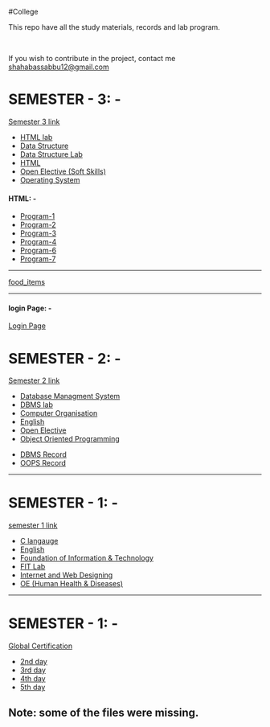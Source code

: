 #College

<p>This repo have all the study materials, records and lab program.</p><br>
<p>If you wish to contribute in the project, contact me <a href="mailto:shahabassabbu12@gmail.com">shahabassabbu12@gmail.com</a></p>

<h1>SEMESTER - 3: -</h1>
<a href="https://github.com/S488U/college/tree/main/SEMESTER_3">Semester 3 link</a>
<ul>
    <li><a href="https://github.com/S488U/college/tree/main/SEMESTER_3/HTML_LAB">HTML lab</a></li>
    <li><a href="https://github.com/S488U/college/tree/main/SEMESTER_3/DATA_STRUCTURE">Data Structure</a></li>
    <li><a href="https://github.com/S488U/college/tree/main/SEMESTER_3/DATA_STRUCTURE_LAB">Data Structure Lab</a></li>
    <li><a href="https://github.com/S488U/college/tree/main/SEMESTER_3/HTML">HTML</a></li>
    <li><a href="https://github.com/S488U/college/tree/main/SEMESTER_3/OPEN_ELECTIVE">Open Elective (Soft Skills)</a></li>
    <li><a href="https://github.com/S488U/college/tree/main/SEMESTER_3/OPERATIVE_SYSTEM">Operating System</a></li>
</ul>

<h4>HTML: -</h4>
<ul>
    <li><a href="https://s488u.github.io/college/SEMESTER_3/HTML_LAB/Program-1/index.html">Program-1</a></li>
    <li><a href="https://s488u.github.io/college/SEMESTER_3/HTML_LAB/Program-2/frameset.html">Program-2</a></li>
    <li><a href="https://s488u.github.io/college/SEMESTER_3/HTML_LAB/Program-3/Admission_form.html">Program-3</a></li>
    <li><a href="https://s488u.github.io/college/SEMESTER_3/HTML_LAB/Program-4/index.html">Program-4</a></li>
    <li><a href="https://s488u.github.io/college/SEMESTER_3/HTML_LAB/Program-6/index.html">Program-6</a></li>
    <li><a href="https://s488u.github.io/college/SEMESTER_3/HTML_LAB/Program-7/index.html">Program-7</a></li>
</ul>

<hr>
<a href="https://s488u.github.io/college/SEMESTER_3/HTML_LAB/food_items/food-items.html">food_items</a>
<br>


<hr>
<h4>login Page: -</h4>
<a href="https://s488u.github.io/college/SEMESTER_3/login/index.html">Login Page</a>

<h1>SEMESTER - 2: -</h1>
<a href="https://github.com/S488U/college/tree/main/SEMESTER_2">Semester 2 link</a>

<ul>
    <li><a href="https://github.com/S488U/college/tree/main/SEMESTER_2/DBMS/Study_Material">Database Managment System</a></li>
    <li><a href="https://github.com/S488U/college/tree/main/SEMESTER_2/DBMS/Lab">DBMS lab</a></li>
    <li><a href="https://github.com/S488U/college/tree/main/SEMESTER_2/CO">Computer Organisation</a></li>
    <li><a href="https://github.com/S488U/college/tree/main/SEMESTER_2/ENGLISH">English</a></li>
    <li><a href="https://github.com/S488U/college/tree/main/SEMESTER_2/OE">Open Elective</a></li>
    <li><a href="https://github.com/S488U/college/tree/main/SEMESTER_2/OOPS/Study_Material">Object Oriented Programming</a></li>
</ul>
<ul>
    <li><a href="https://github.com/S488U/college/tree/main/SEMESTER_2/DBMS/DBMS_Record.pdf">DBMS Record</a></li>
    <li><a href="https://github.com/S488U/college/tree/main/SEMESTER_2/OOPS/OOPS_RECORD.pdf">OOPS Record</a></li>
</ul>

<hr>

<h1>SEMESTER - 1: -</h1>
<a href="https://github.com/S488U/college/tree/main/SEMESTER_1">semester 1 link</a>
<br>

<ul>
    <li><a href="https://github.com/S488U/college/tree/main/SEMESTER_1/C">C langauge</a></li>
    <li><a href="https://github.com/S488U/college/tree/main/SEMESTER_1/English">English</a></li>
    <li><a href="https://github.com/S488U/college/tree/main/SEMESTER_1/FIT">Foundation of Information & Technology</a></li>
    <li><a href="https://github.com/S488U/college/tree/main/SEMESTER_1/FIT_lab">FIT Lab</a></li>
    <li><a href="https://github.com/S488U/college/tree/main/SEMESTER_1/IW">Internet and Web Designing</a></li>
    <li><a href="https://github.com/S488U/college/tree/main/SEMESTER_1/OE_Human_Health_and_Diseases">OE (Human Health & Diseases)</a></li>
</ul>

<hr>

<h1>SEMESTER - 1: -</h1>
<a href="https://github.com/S488U/college/tree/main/IBM">Global Certification</a>
<br>

<ul>
    <li><a href="https://github.com/S488U/college/tree/main/SEMESTER_1/2nd_day">2nd day</a></li>
    <li><a href="https://github.com/S488U/college/tree/main/SEMESTER_1/3rd_day">3rd day</a></li>
    <li><a href="https://github.com/S488U/college/tree/main/SEMESTER_1/4th_day">4th day</a></li>
    <li><a href="https://github.com/S488U/college/tree/main/SEMESTER_1/5th_day">5th day</a></li>
</ul>

<h2>Note: some of the files were missing.</h2>